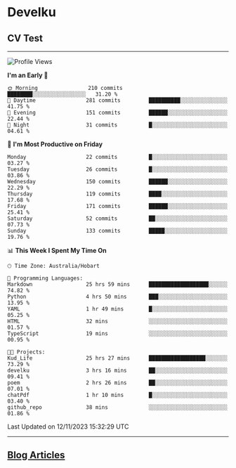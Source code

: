 <h1> Develku </h1>

<h2>CV Test</h2>

---

<!--START_SECTION:waka-->
![Profile Views](http://img.shields.io/badge/Profile%20Views-820-blue)

**I'm an Early 🐤** 

```text
🌞 Morning                210 commits         ████████░░░░░░░░░░░░░░░░░   31.20 % 
🌆 Daytime                281 commits         ██████████░░░░░░░░░░░░░░░   41.75 % 
🌃 Evening                151 commits         ██████░░░░░░░░░░░░░░░░░░░   22.44 % 
🌙 Night                  31 commits          █░░░░░░░░░░░░░░░░░░░░░░░░   04.61 % 
```
📅 **I'm Most Productive on Friday** 

```text
Monday                   22 commits          █░░░░░░░░░░░░░░░░░░░░░░░░   03.27 % 
Tuesday                  26 commits          █░░░░░░░░░░░░░░░░░░░░░░░░   03.86 % 
Wednesday                150 commits         ██████░░░░░░░░░░░░░░░░░░░   22.29 % 
Thursday                 119 commits         ████░░░░░░░░░░░░░░░░░░░░░   17.68 % 
Friday                   171 commits         ██████░░░░░░░░░░░░░░░░░░░   25.41 % 
Saturday                 52 commits          ██░░░░░░░░░░░░░░░░░░░░░░░   07.73 % 
Sunday                   133 commits         █████░░░░░░░░░░░░░░░░░░░░   19.76 % 
```


📊 **This Week I Spent My Time On** 

```text
🕑︎ Time Zone: Australia/Hobart

💬 Programming Languages: 
Markdown                 25 hrs 59 mins      ███████████████████░░░░░░   74.82 % 
Python                   4 hrs 50 mins       ███░░░░░░░░░░░░░░░░░░░░░░   13.95 % 
YAML                     1 hr 49 mins        █░░░░░░░░░░░░░░░░░░░░░░░░   05.25 % 
HTML                     32 mins             ░░░░░░░░░░░░░░░░░░░░░░░░░   01.57 % 
TypeScript               19 mins             ░░░░░░░░░░░░░░░░░░░░░░░░░   00.95 % 

🐱‍💻 Projects: 
Kud_Life                 25 hrs 27 mins      ██████████████████░░░░░░░   73.29 % 
develku                  3 hrs 16 mins       ██░░░░░░░░░░░░░░░░░░░░░░░   09.41 % 
poem                     2 hrs 26 mins       ██░░░░░░░░░░░░░░░░░░░░░░░   07.01 % 
chatPdf                  1 hr 10 mins        █░░░░░░░░░░░░░░░░░░░░░░░░   03.40 % 
github_repo              38 mins             ░░░░░░░░░░░░░░░░░░░░░░░░░   01.86 % 
```


 Last Updated on 12/11/2023 15:32:29 UTC
<!--END_SECTION:waka-->

---

## [Blog Articles](https://my-digital-garden-green-seven.vercel.app/)

<!--START_SECTION:blog-->
<!--END_SECTION:blog-->
